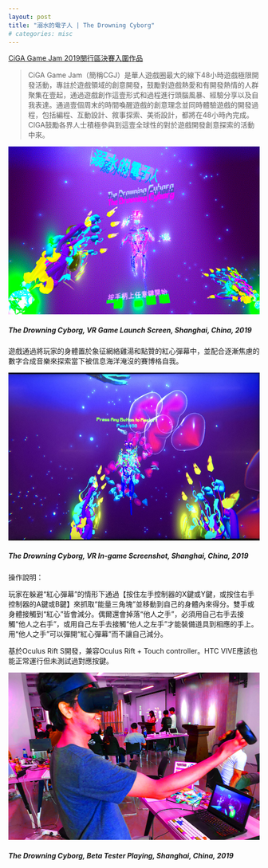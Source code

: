 ```yaml
---
layout: post
title: "溺水的電子人 | The Drowning Cyborg"
# categories: misc
---
```

[CiGA Game Jam 2019閔行區決賽入圍作品](https://www.youxibd.com/gamejam/detail/101)

>CiGA Game Jam（簡稱CGJ）是華人遊戲圈最大的線下48小時遊戲極限開發活動，專註於遊戲領域的創意開發，鼓勵對遊戲熱愛和有開發熱情的人群聚集在壹起，通過遊戲創作這壹形式和過程進行頭腦風暴、經驗分享以及自我表達。通過壹個周末的時間喚醒遊戲的創意理念並同時體驗遊戲的開發過程，包括編程、互動設計、敘事探索、美術設計，都將在48小時內完成。CIGA鼓勵各界人士積極參與到這壹全球性的對於遊戲開發創意探索的活動中來。

![alt text](/assets/drowning-cyborg/0.jpg "The Drowning Cyborg, VR Game Launch Screen, Shanghai, China, 2019")
##### _The Drowning Cyborg, VR Game Launch Screen, Shanghai, China, 2019_

遊戲通過將玩家的身體置於象征網絡雞湯和點贊的紅心彈幕中，並配合逐漸焦慮的數字合成音樂來探索當下被信息海洋淹沒的賽博格自我。

![alt text](/assets/drowning-cyborg/3.jpg "The Drowning Cyborg, VR In-game Screenshot, Shanghai, China, 2019")
##### _The Drowning Cyborg, VR In-game Screenshot, Shanghai, China, 2019_

操作說明：

玩家在躲避“紅心彈幕”的情形下通過【按住左手控制器的X鍵或Y鍵，或按住右手控制器的A鍵或B鍵】來抓取“能量三角塊”並移動到自己的身體內來得分。雙手或身體接觸到“紅心”皆會減分。偶爾還會掉落“他人之手”，必須用自己右手去接觸“他人之右手”，或用自己左手去接觸“他人之左手”才能裝備道具到相應的手上。用“他人之手”可以彈開“紅心彈幕”而不讓自己減分。

基於Oculus Rift S開發，兼容Oculus Rift + Touch controller。HTC VIVE應該也能正常運行但未測試過對應按鍵。

![alt text](/assets/drowning-cyborg/40.jpg "The Drowning Cyborg, Beta Tester Playing, Shanghai, China, 2019")
##### _The Drowning Cyborg, Beta Tester Playing, Shanghai, China, 2019_
